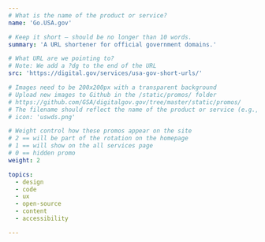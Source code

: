 ```yaml
---
# What is the name of the product or service?
name: 'Go.USA.gov'

# Keep it short — should be no longer than 10 words.
summary: 'A URL shortener for official government domains.'

# What URL are we pointing to?
# Note: We add a ?dg to the end of the URL
src: 'https://digital.gov/services/usa-gov-short-urls/'

# Images need to be 200x200px with a transparent background
# Upload new images to Github in the /static/promos/ folder
# https://github.com/GSA/digitalgov.gov/tree/master/static/promos/
# The filename should reflect the name of the product or service (e.g., challenge-gov.png)
# icon: 'uswds.png'

# Weight control how these promos appear on the site
# 2 == will be part of the rotation on the homepage
# 1 == will show on the all services page
# 0 == hidden promo
weight: 2

topics:
  - design
  - code
  - ux
  - open-source
  - content
  - accessibility

---
```

